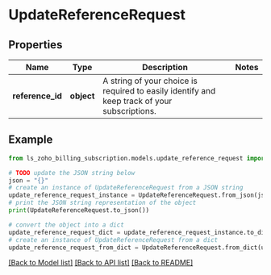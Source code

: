 # UpdateReferenceRequest


## Properties

Name | Type | Description | Notes
------------ | ------------- | ------------- | -------------
**reference_id** | **object** | A string of your choice is required to easily identify and keep track of your subscriptions. | 

## Example

```python
from ls_zoho_billing_subscription.models.update_reference_request import UpdateReferenceRequest

# TODO update the JSON string below
json = "{}"
# create an instance of UpdateReferenceRequest from a JSON string
update_reference_request_instance = UpdateReferenceRequest.from_json(json)
# print the JSON string representation of the object
print(UpdateReferenceRequest.to_json())

# convert the object into a dict
update_reference_request_dict = update_reference_request_instance.to_dict()
# create an instance of UpdateReferenceRequest from a dict
update_reference_request_from_dict = UpdateReferenceRequest.from_dict(update_reference_request_dict)
```
[[Back to Model list]](../README.md#documentation-for-models) [[Back to API list]](../README.md#documentation-for-api-endpoints) [[Back to README]](../README.md)



